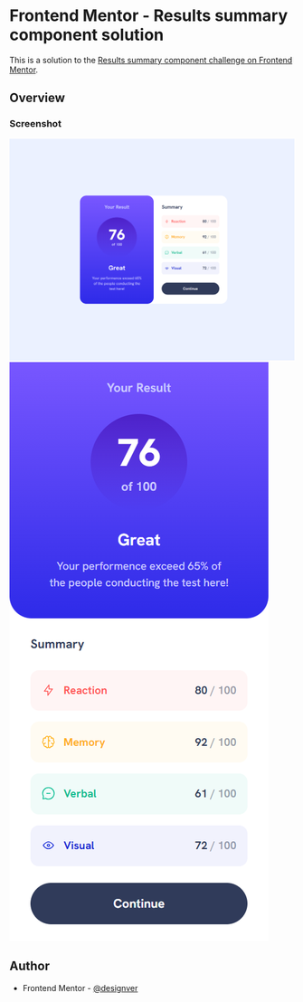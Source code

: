 # Frontend Mentor - Results summary component solution

This is a solution to the [Results summary component challenge on Frontend Mentor](https://www.frontendmentor.io/challenges/results-summary-component-CE_K6s0maV).

## Overview

### Screenshot

![](./assets/images/screenshot.png)
![](./assets/images/screenshot2.png)



## Author

- Frontend Mentor - [@designver](https://www.frontendmentor.io/profile/designver)